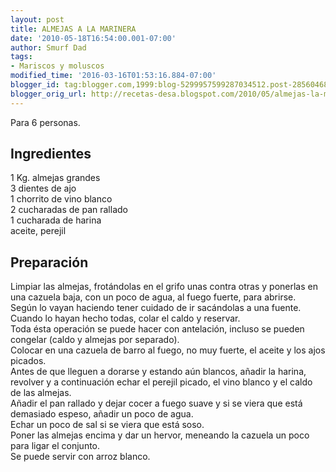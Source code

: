```yaml
---
layout: post
title: ALMEJAS A LA MARINERA
date: '2010-05-18T16:54:00.001-07:00'
author: Smurf Dad
tags:
- Mariscos y moluscos
modified_time: '2016-03-16T01:53:16.884-07:00'
blogger_id: tag:blogger.com,1999:blog-5299957599287034512.post-2856046822965243358
blogger_orig_url: http://recetas-desa.blogspot.com/2010/05/almejas-la-marinera.html
---
```


Para 6 personas.<br><h2>Ingredientes</h2><p>1 Kg. almejas grandes<br/>3 dientes de ajo<br/>1 chorrito de vino blanco<br/>2 cucharadas de pan rallado<br/>1 cucharada de harina<br/>aceite, perejil</p><h2>Preparaci&oacute;n</h2><p>Limpiar las almejas, frot&aacute;ndolas en el grifo unas contra otras y ponerlas en una cazuela baja, con un poco de agua, al fuego fuerte, para abrirse.<br/>Seg&uacute;n lo vayan haciendo tener cuidado de ir sac&aacute;ndolas a una fuente. Cuando lo hayan hecho todas, colar el caldo y reservar.<br/>Toda &eacute;sta operaci&oacute;n se puede hacer con antelaci&oacute;n, incluso se pueden congelar (caldo y almejas por separado).<br/>Colocar en una cazuela de barro al fuego, no muy fuerte, el aceite y los ajos picados.<br/>Antes de que lleguen a dorarse y estando a&uacute;n blancos, a&ntilde;adir la harina, revolver y a continuaci&oacute;n echar el perejil picado, el vino blanco y el caldo de las almejas.<br/>A&ntilde;adir el pan rallado y dejar cocer a fuego suave y si se viera que est&aacute; demasiado espeso, a&ntilde;adir un poco de agua.<br/>Echar un poco de sal si se viera que est&aacute; soso.<br/>Poner las almejas encima y dar un hervor, meneando la cazuela un poco para ligar el conjunto.<br/>Se puede servir con arroz blanco.</p><br>